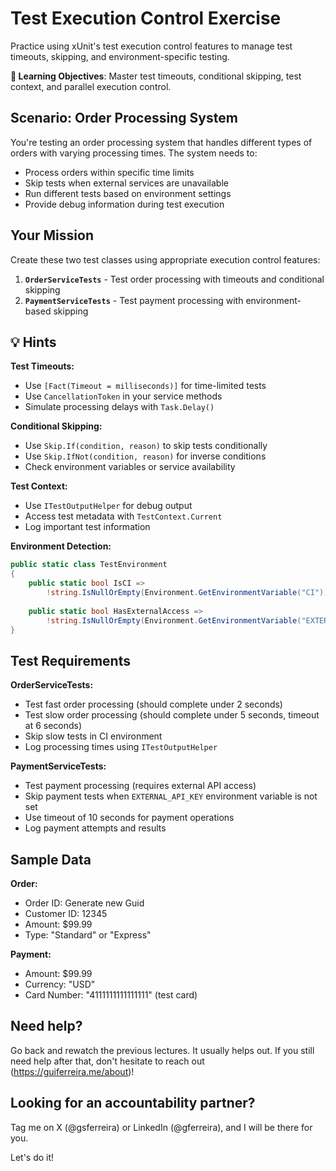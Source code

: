 # Test Execution Control Exercise

Practice using xUnit's test execution control features to manage test timeouts, skipping, and environment-specific testing.

**🎯 Learning Objectives**: Master test timeouts, conditional skipping, test context, and parallel execution control.

## Scenario: Order Processing System

You're testing an order processing system that handles different types of orders with varying processing times. The system needs to:

- Process orders within specific time limits
- Skip tests when external services are unavailable
- Run different tests based on environment settings
- Provide debug information during test execution

## Your Mission

Create these two test classes using appropriate execution control features:

1. **`OrderServiceTests`** - Test order processing with timeouts and conditional skipping
2. **`PaymentServiceTests`** - Test payment processing with environment-based skipping

## 💡 Hints

**Test Timeouts:**
- Use `[Fact(Timeout = milliseconds)]` for time-limited tests
- Use `CancellationToken` in your service methods
- Simulate processing delays with `Task.Delay()`

**Conditional Skipping:**
- Use `Skip.If(condition, reason)` to skip tests conditionally
- Use `Skip.IfNot(condition, reason)` for inverse conditions
- Check environment variables or service availability

**Test Context:**
- Use `ITestOutputHelper` for debug output
- Access test metadata with `TestContext.Current`
- Log important test information

**Environment Detection:**
```csharp
public static class TestEnvironment
{
    public static bool IsCI => 
        !string.IsNullOrEmpty(Environment.GetEnvironmentVariable("CI"));
    
    public static bool HasExternalAccess =>
        !string.IsNullOrEmpty(Environment.GetEnvironmentVariable("EXTERNAL_API_KEY"));
}
```

## Test Requirements

**OrderServiceTests:**
- Test fast order processing (should complete under 2 seconds)
- Test slow order processing (should complete under 5 seconds, timeout at 6 seconds)
- Skip slow tests in CI environment
- Log processing times using `ITestOutputHelper`

**PaymentServiceTests:**
- Test payment processing (requires external API access)
- Skip payment tests when `EXTERNAL_API_KEY` environment variable is not set
- Use timeout of 10 seconds for payment operations
- Log payment attempts and results

## Sample Data

**Order:**
- Order ID: Generate new Guid
- Customer ID: 12345
- Amount: $99.99
- Type: "Standard" or "Express"

**Payment:**
- Amount: $99.99
- Currency: "USD"
- Card Number: "4111111111111111" (test card)

## Need help?
Go back and rewatch the previous lectures. It usually helps out. 
If you still need help after that, don't hesitate to reach out (https://guiferreira.me/about)!

## Looking for an accountability partner?
Tag me on X (@gsferreira) or LinkedIn (@gferreira), and I will be there for you.

Let's do it!